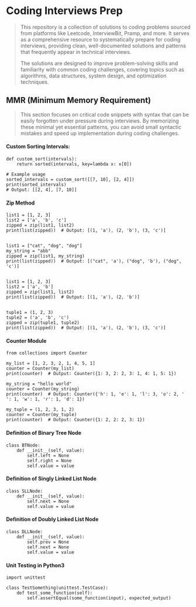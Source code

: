 # Coding Interviews Prep

> This repository is a collection of solutions to coding problems sourced from platforms like Leetcode, InterviewBit, Pramp, and more. It serves as a comprehensive resource to systematically prepare for coding interviews, providing clean, well-documented solutions and patterns that frequently appear in technical interviews.
>
> The solutions are designed to improve problem-solving skills and familiarity with common coding challenges, covering topics such as algorithms, data structures, system design, and optimization techniques.

## MMR (Minimum Memory Requirement)

> This section focuses on critical code snippets with syntax that can be easily forgotten under pressure during interviews. By memorizing these minimal yet essential patterns, you can avoid small syntactic mistakes and speed up implementation during coding challenges.

#### Custom Sorting Intervals:

```
def custom_sort(intervals):
    return sorted(intervals, key=lambda x: x[0])

# Example usage
sorted_intervals = custom_sort([[7, 10], [2, 4]])
print(sorted_intervals)
# Output: [[2, 4], [7, 10]]
```

#### Zip Method

```
list1 = [1, 2, 3]
list2 = ['a', 'b', 'c']
zipped = zip(list1, list2)
print(list(zipped))  # Output: [(1, 'a'), (2, 'b'), (3, 'c')]


list1 = ["cat", "dog", "dog"]
my_string = "abb"
zipped = zip(list1, my_string)
print(list(zipped))  # Output: [("cat", 'a'), ("dog", 'b'), ("dog", 'c')]


list1 = [1, 2, 3]
list2 = ['a', 'b']
zipped = zip(list1, list2)
print(list(zipped))  # Output: [(1, 'a'), (2, 'b')]


tuple1 = (1, 2, 3)
tuple2 = ('a', 'b', 'c')
zipped = zip(tuple1, tuple2)
print(list(zipped))  # Output: [(1, 'a'), (2, 'b'), (3, 'c')]
```

#### Counter Module

```
from collections import Counter

my_list = [1, 2, 3, 2, 1, 4, 5, 1]
counter = Counter(my_list)
print(counter)  # Output: Counter({1: 3, 2: 2, 3: 1, 4: 1, 5: 1})

my_string = "hello world"
counter = Counter(my_string)
print(counter)  # Output: Counter({'h': 1, 'e': 1, 'l': 3, 'o': 2, ' ': 1, 'w': 1, 'r': 1, 'd': 1})

my_tuple = (1, 2, 3, 1, 2)
counter = Counter(my_tuple)
print(counter)  # Output: Counter({1: 2, 2: 2, 3: 1})
```

#### Definition of Binary Tree Node

```
class BTNode:
    def __init__(self, value):
        self.left = None
        self.right = None
        self.value = value
```

#### Definition of Singly Linked List Node

```
class SLLNode:
    def __init__(self, value):
        self.next = None
        self.value = value
```

#### Definition of Doubly Linked List Node

```
class DLLNode:
    def __init__(self, value):
        self.prev = None
        self.next = None
        self.value = value
```

#### Unit Testing in Python3

```
import unittest

class TestSomething(unittest.TestCase):
    def test_some_function(self):
        self.assertEqual(some_function(input), expected_output)
```

